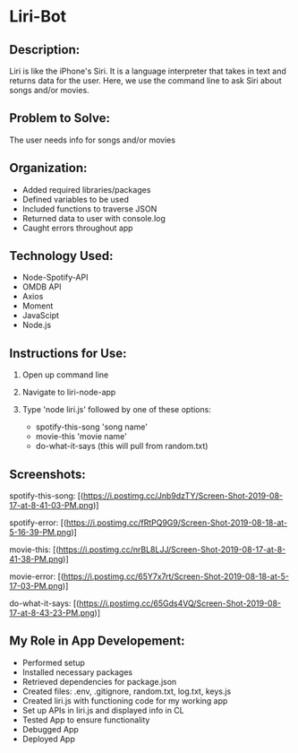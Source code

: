 # Liri-Bot

## Description: 
Liri is like the iPhone's Siri. It is a language interpreter that takes in text and returns data for the user. Here, we use the command line to ask Siri about songs and/or movies.

## Problem to Solve: 
The user needs info for songs and/or movies

## Organization: 
* Added required libraries/packages
* Defined variables to be used
* Included functions to traverse JSON
* Returned data to user with console.log
* Caught errors throughout app

## Technology Used:
* Node-Spotify-API
* OMDB API
* Axios
* Moment
* JavaScipt
* Node.js

## Instructions for Use:
1. Open up command line
2. Navigate to liri-node-app
3. Type 'node liri.js' followed by one of these options:
    
    * spotify-this-song 'song name'
    * movie-this 'movie name'
    * do-what-it-says (this will pull from random.txt)

## Screenshots:
spotify-this-song: [(https://i.postimg.cc/Jnb9dzTY/Screen-Shot-2019-08-17-at-8-41-03-PM.png)]

spotify-error: [(https://i.postimg.cc/fRtPQ9G9/Screen-Shot-2019-08-18-at-5-16-39-PM.png)]

movie-this: [(https://i.postimg.cc/nrBL8LJJ/Screen-Shot-2019-08-17-at-8-41-38-PM.png)]

movie-error: [(https://i.postimg.cc/65Y7x7rt/Screen-Shot-2019-08-18-at-5-17-03-PM.png)]

do-what-it-says: [(https://i.postimg.cc/65Gds4VQ/Screen-Shot-2019-08-17-at-8-43-23-PM.png)]

## My Role in App Developement: 
* Performed setup
* Installed necessary packages
* Retrieved dependencies for package.json
* Created files: .env, .gitignore, random.txt, log.txt, keys.js
* Created liri.js with functioning code for my working app
* Set up APIs in liri.js and displayed info in CL 
* Tested App to ensure functionality 
* Debugged App
* Deployed App

